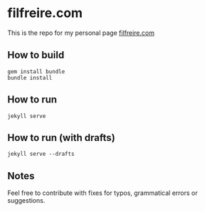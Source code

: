 # filfreire.com

This is the repo for my personal page [filfreire.com](https://filfreire.com)

## How to build

```
gem install bundle
bundle install
```

## How to run

```
jekyll serve
```

## How to run (with drafts)

```
jekyll serve --drafts
```

## Notes

Feel free to contribute with fixes for typos, grammatical errors or suggestions.